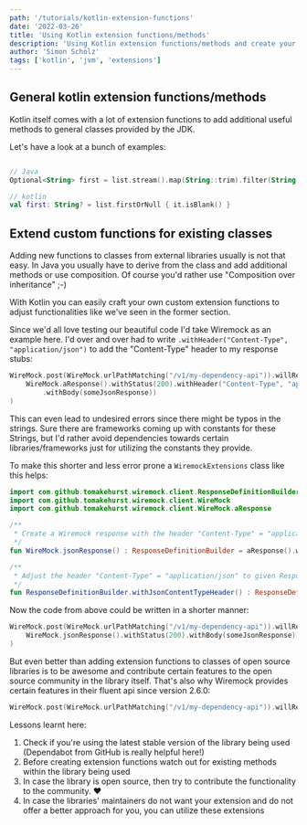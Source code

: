 ```yaml
---
path: '/tutorials/kotlin-extension-functions'
date: '2022-03-26'
title: 'Using Kotlin extension functions/methods'
description: 'Using Kotlin extension functions/methods and create your own custom ones'
author: 'Simon Scholz'
tags: ['kotlin', 'jvm', 'extensions']
---
```


## General kotlin extension functions/methods

Kotlin itself comes with a lot of extension functions to add additional useful methods to general classes provided by the JDK.

Let's have a look at a bunch of examples:

```kotlin

// Java
Optional<String> first = list.stream().map(String::trim).filter(String::isEmpty).findFirst()

// kotlin
val first: String? = list.firstOrNull { it.isBlank() }

```

## Extend custom functions for existing classes

Adding new functions to classes from external libraries usually is not that easy.
In Java you usually have to derive from the class and add additional methods or use composition.
Of course you'd rather use "Composition over inheritance" ;-)

With Kotlin you can easily craft your own custom extension functions to adjust functionalities like we've seen in the former section.

Since we'd all love testing our beautiful code I'd take Wiremock as an example here.
I'd over and over had to write `.withHeader("Content-Type", "application/json")` to add the "Content-Type" header to my response stubs:

```kotlin
WireMock.post(WireMock.urlPathMatching("/v1/my-dependency-api")).willReturn(
    WireMock.aResponse().withStatus(200).withHeader("Content-Type", "application/json")
        .withBody(someJsonResponse))
)
```

This can even lead to undesired errors since there might be typos in the strings. Sure there are frameworks coming up with constants for these Strings, but I'd rather avoid dependencies towards certain libraries/frameworks just for utilizing the constants they provide.

To make this shorter and less error prone a `WiremockExtensions` class like this helps:

```kotlin
import com.github.tomakehurst.wiremock.client.ResponseDefinitionBuilder
import com.github.tomakehurst.wiremock.client.WireMock
import com.github.tomakehurst.wiremock.client.WireMock.aResponse

/**
 * Create a Wiremock response with the header "Content-Type" = "application/json"
 */
fun WireMock.jsonResponse() : ResponseDefinitionBuilder = aResponse().withHeader("Content-Type", "application/json")

/**
 * Adjust the header "Content-Type" = "application/json" to given ResponseDefinitionBuilder
 */
fun ResponseDefinitionBuilder.withJsonContentTypeHeader() : ResponseDefinitionBuilder = withHeader("Content-Type", "application/json")
```

Now the code from above could be written in a shorter manner:

```kotlin
WireMock.post(WireMock.urlPathMatching("/v1/my-dependency-api")).willReturn(
    WireMock.jsonResponse().withStatus(200).withBody(someJsonResponse))
)
```

But even better than adding extension functions to classes of open source libraries is to be awesome and contribute certain features to the open source community in the library itself.
That's also why Wiremock provides certain features in their fluent api since version 2.6.0:

```kotlin
WireMock.post(WireMock.urlPathMatching("/v1/my-dependency-api")).willReturn(WireMock.okJson(someJsonResponse)))
```

Lessons learnt here:

1. Check if you're using the latest stable version of the library being used (Dependabot from GitHub is really helpful here!)
2. Before creating extension functions watch out for existing methods within the library being used
3. In case the library is open source, then try to contribute the functionality to the community. ❤️
4. In case the libraries' maintainers do not want your extension and do not offer a better approach for you, you can utilize these extensions
